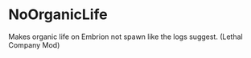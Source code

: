 # NoOrganicLife
Makes organic life on Embrion not spawn like the logs suggest. (Lethal Company Mod)
